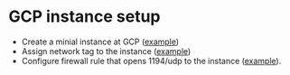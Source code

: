 # GCP instance setup

* Create a minial instance at GCP ([example](vm_instance.json))
* Assign network tag to the instance ([example](vm_instance.json))
* Configure firewall rule that opens 1194/udp to the instance ([example](firewall_rule.json)).
